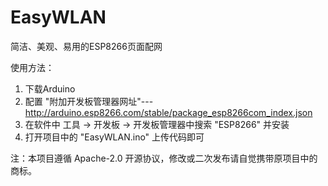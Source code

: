 # EasyWLAN
简洁、美观、易用的ESP8266页面配网

使用方法：
1. 下载Arduino
2. 配置 "附加开发板管理器网址"--- http://arduino.esp8266.com/stable/package_esp8266com_index.json
3. 在软件中 工具 → 开发板 → 开发板管理器中搜索 "ESP8266" 并安装
4. 打开项目中的 "EasyWLAN.ino" 上传代码即可

注：本项目遵循 Apache-2.0 开源协议，修改或二次发布请自觉携带原项目中的商标。